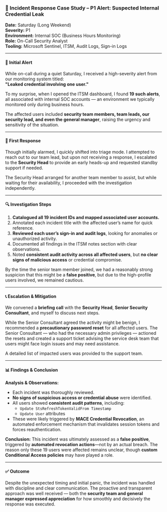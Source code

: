 ### 🛑 Incident Response Case Study – P1 Alert: Suspected Internal Credential Leak

**Date:** Saturday (Long Weekend)  
**Severity:** P1  
**Environment:** Internal SOC (Business Hours Monitoring)  
**Role:** On-Call Security Analyst  
**Tooling:** Microsoft Sentinel, ITSM, Audit Logs, Sign-in Logs

---

#### 🔔 Initial Alert

While on-call during a quiet Saturday, I received a high-severity alert from our monitoring system titled:  
**"Leaked credential involving one user."**  

To my surprise, when I opened the ITSM dashboard, I found **19 such alerts**, all associated with internal SOC accounts — an environment we typically monitored only during business hours.

The affected users included **security team members, team leads, our security lead, and even the general manager**, raising the urgency and sensitivity of the situation.

---

#### 🧭 First Response

Though initially alarmed, I quickly shifted into triage mode. I attempted to reach out to our team lead, but upon not receiving a response, I escalated to the **Security Head** to provide an early heads-up and requested standby support if needed.

The Security Head arranged for another team member to assist, but while waiting for their availability, I proceeded with the investigation independently.

---

#### 🔍 Investigation Steps

1. **Catalogued all 19 incident IDs and mapped associated user accounts.**  
2. Annotated each incident title with the affected user’s name for quick reference.  
3. **Reviewed each user’s sign-in and audit logs**, looking for anomalies or unauthorized activity.  
4. Documented all findings in the ITSM notes section with clear observations.  
5. Noted **consistent audit activity across all affected users**, but **no clear signs of malicious access** or credential compromise.

By the time the senior team member joined, we had a reasonably strong suspicion that this might be a **false positive**, but due to the high-profile users involved, we remained cautious.

---

#### 📞 Escalation & Mitigation

We convened a **briefing call** with the **Security Head**, **Senior Security Consultant**, and myself to discuss next steps.

While the Senior Consultant agreed the activity might be benign, I recommended a **precautionary password reset** for all affected users. The Senior Consultant — who had the necessary admin privileges — actioned the resets and created a support ticket advising the service desk team that users might face login issues and may need assistance.

A detailed list of impacted users was provided to the support team.

---

#### 📊 Findings & Conclusion

**Analysis & Observations:**
- Each incident was thoroughly reviewed.
- **No signs of suspicious access or credential abuse** were identified.
- All users showed **consistent audit patterns**, including:
  - `Update StsRefreshTokenValidFrom Timestamp`
  - `Update User` attributes
- These were likely triggered by **MACE Credential Revocation**, an automated enforcement mechanism that invalidates session tokens and forces reauthentication.

**Conclusion:**
This incident was ultimately assessed as a **false positive**, triggered by **automated revocation actions**—not by an actual breach. The reason only these 19 users were affected remains unclear, though **custom Conditional Access policies** may have played a role.

---

#### ✅ Outcome

Despite the unexpected timing and initial panic, the incident was handled with discipline and clear communication. The proactive and transparent approach was well received — both the **security team and general manager expressed appreciation** for how smoothly and decisively the response was executed.

